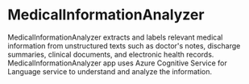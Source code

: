 # MedicalInformationAnalyzer
MedicalInformationAnalyzer extracts and labels relevant medical information from unstructured texts such as doctor's notes, discharge summaries, clinical documents, and electronic health records. MedicalInformationAnalyzer app uses Azure Cognitive Service for Language service to understand and analyze the information.
